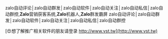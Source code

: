 zalo自动评论│zalo自动群发│zalo自动软件│zalo自动关注│zalo自动私信│zalo自动群控,**Zalo**营销获客系统,**Zalo**机器人,**Zalo**群发霸屏
zalo自动评论│zalo自动群发│zalo自动软件│zalo自动关注│zalo自动私信│zalo自动群控

[😍想了解推广相关软件的朋友请登录 http://www.vst.tw](http://www.vst.tw)



